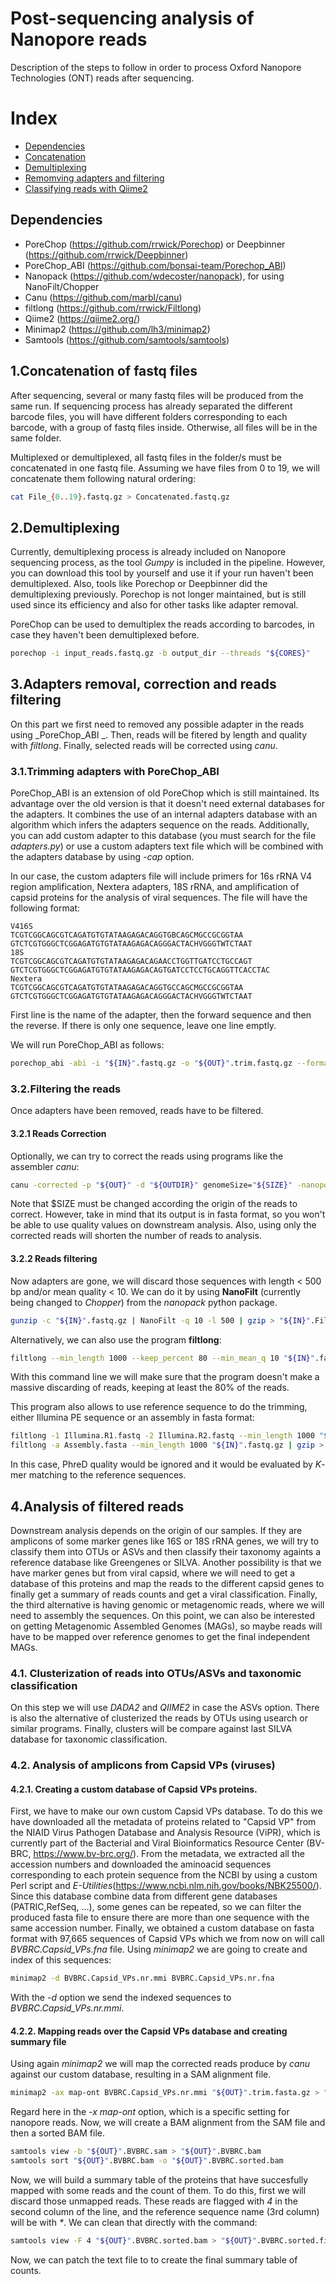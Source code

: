 # Post-sequencing analysis of Nanopore reads
Description of the steps to follow in order to process Oxford Nanopore Technologies (ONT) reads after sequencing.

# Index
- [Dependencies](#Dependencies)
- [Concatenation](1.Concatenation-of-fastq-files)
- [Demultiplexing](#2.Demultiplexing)
- [Remomving adapters and filtering](#3.Adapters-removal-and-reads-filtering)
- [Classifying reads with Qiime2](#4.Analysis-of-filtered-reads-using-Qiime2)

## Dependencies
- PoreChop (https://github.com/rrwick/Porechop) or Deepbinner (https://github.com/rrwick/Deepbinner)
- PoreChop_ABI (https://github.com/bonsai-team/Porechop_ABI)
- Nanopack (https://github.com/wdecoster/nanopack), for using NanoFilt/Chopper
- Canu (https://github.com/marbl/canu)
- filtlong (https://github.com/rrwick/Filtlong)
- Qiime2 (https://qiime2.org/)
- Minimap2 (https://github.com/lh3/minimap2)
- Samtools (https://github.com/samtools/samtools)


## 1.Concatenation of fastq files
After sequencing, several or many fastq files will be produced from the same run. If sequencing process has already separated the different barcode files, you will have different folders corresponding to each barcode, with a group of fastq files inside. Otherwise, all files will be in the same folder.

Multiplexed or demultiplexed, all fastq files in the folder/s must be concatenated in one fastq file. Assuming we have files from 0 to 19, we will concatenate them following natural ordering:
```bash
cat File_{0..19}.fastq.gz > Concatenated.fastq.gz
```

## 2.Demultiplexing
Currently, demultiplexing process is already included on Nanopore sequencing process, as the tool _Gumpy_ is included in the pipeline. However, you can download this tool by yourself and use it if your run haven't been demultiplexed. Also, tools like Porechop or Deepbinner did the demultiplexing previously. Porechop is not longer maintained, but is still used since its efficiency and also for other tasks like adapter removal.

PoreChop can be used to demultiplex the reads according to barcodes, in case they haven't been demultiplexed before.
```bash
porechop -i input_reads.fastq.gz -b output_dir --threads "${CORES}"
```

## 3.Adapters removal, correction and reads filtering
On this part we first need to removed any possible adapter in the reads using _PoreChop_ABI	_. Then, reads will be fitered by length and quality with _filtlong_. Finally, selected reads will be corrected using _canu_.

### 3.1.Trimming adapters with PoreChop_ABI
PoreChop_ABI is an extension of old PoreChop which is still maintained. Its advantage over the old version is that it doesn't need external databases for the adapters. It combines the use of an internal adapters database with an algorithm which infers the adapters sequence on the reads. Additionally, you can add custom adapter to this database (you must search for the file _adapters.py_) or use a custom adapters text file which will be combined with the adapters database by using _-cap_ option.

In our case, the custom adapters file will include primers for 16s rRNA V4 region amplification, Nextera adapters, 18S rRNA, and amplification of capsid proteins for the analysis of viral sequences. The file will have the following format:
```
V416S
TCGTCGGCAGCGTCAGATGTGTATAAGAGACAGGTGBCAGCMGCCGCGGTAA
GTCTCGTGGGCTCGGAGATGTGTATAAGAGACAGGGACTACHVGGGTWTCTAAT
18S
TCGTCGGCAGCGTCAGATGTGTATAAGAGACAGAACCTGGTTGATCCTGCCAGT
GTCTCGTGGGCTCGGAGATGTGTATAAGAGACAGTGATCCTCCTGCAGGTTCACCTAC
Nextera
TCGTCGGCAGCGTCAGATGTGTATAAGAGACAGGTGCCAGCMGCCGCGGTAA
GTCTCGTGGGCTCGGAGATGTGTATAAGAGACAGGGACTACHVGGGTWTCTAAT
```
First line is the name of the adapter, then the forward sequence and then the reverse. If there is only one sequence, leave one line emptly.

We will run PoreChop_ABI as follows:
```bash
porechop_abi -abi -i "${IN}".fastq.gz -o "${OUT}".trim.fastq.gz --format fastq.gz -cap CustomAdapters.txt --threads "${CORES}"
```

### 3.2.Filtering the reads
Once adapters have been removed, reads have to be filtered. 

#### 3.2.1 Reads Correction
Optionally, we can try to correct the reads using programs like the assembler _canu_:
```bash
canu -corrected -p "${OUT}" -d "${OUTDIR}" genomeSize="${SIZE}" -nanopore "${OUT}".trim.fasta.gz
```
Note that $SIZE must be changed according the origin of the reads to correct.
However, take in mind that its output is in fasta format, so you won't be able to use quality values on downstream analysis. Also, using only the corrected reads will shorten the number of reads to analysis.

#### 3.2.2 Reads filtering
Now adapters are gone, we will discard those sequences with length < 500 bp and/or mean quality < 10. We can do it by using __NanoFilt__ (currently being changed to _Chopper_) from the _nanopack_ python package.
```bash
gunzip -c "${IN}".fastq.gz | NanoFilt -q 10 -l 500 | gzip > "${IN}".Filtered.fastq.gz
```
Alternatively, we can also use the program __filtlong__:
```bash
filtlong --min_length 1000 --keep_percent 80 --min_mean_q 10 "${IN}".fastq.gz | gzip > "${OUT}".Filtered.fastq.gz
```
With this command line we will make sure that the program doesn't make a massive discarding of reads, keeping at least the 80% of the reads.

This program also allows to use reference sequence to do the trimming, either Illumina PE sequence or an assembly in fasta format:
```bash
filtlong -1 Illumina.R1.fastq -2 Illumina.R2.fastq --min_length 1000 "${IN}".fastq.gz | gzip > "${OUT}".Filtered.fastq.gz
filtlong -a Assembly.fasta --min_length 1000 "${IN}".fastq.gz | gzip > "${OUT}".Filtered.fastq.gz
```
In this case, PhreD quality would be ignored and it would be evaluated by _K_-mer matching to the reference sequences.

## 4.Analysis of filtered reads
Downstream analysis depends on the origin of our samples. If they are amplicons of some marker genes like 16S or 18S rRNA genes, we will try to classify them into OTUs or ASVs and then classify their taxonomy againts a reference database like Greengenes or SILVA.
Another possibility is that we have marker genes but from viral capsid, where we will need to get a database of this proteins and map the reads to the different capsid genes to finally get a summary of reads counts and get a viral classification.
Finally, the third alternative is having genomic or metagenomic reads, where we will need to assembly the sequences. On this point, we can also be interested on getting Metagenomic Assembled Genomes (MAGs), so maybe reads will have to be mapped over reference genomes to get the final independent MAGs.

### 4.1. Clusterization of reads into OTUs/ASVs and taxonomic classification
On this step we will use _DADA2_ and _QIIME2_ in case the ASVs option. There is also the alternative of clusterized the reads by OTUs using usearch or similar programs. Finally, clusters will be compare against last SILVA database for taxonomic classification.

### 4.2. Analysis of amplicons from Capsid VPs (viruses)

#### 4.2.1. Creating a custom database of Capsid VPs proteins.
First, we have to make our own custom Capsid VPs database. To do this we have downloaded all the metadata of proteins related to "Capsid VP" from the NIAID Virus Pathogen Database and Analysis Resource (ViPR), which is currently part of the Bacterial and Viral Bioinformatics Resource Center (BV-BRC, https://www.bv-brc.org/).
From the metadata, we extracted all the accession numbers and downloaded the aminoacid sequences corresponding to each protein sequence from the NCBI by using a custom Perl script and _E-Utilities_(https://www.ncbi.nlm.nih.gov/books/NBK25500/).
Since this database combine data from different gene databases (PATRIC,RefSeq, ...), some genes can be repeated, so we can filter the produced fasta file to ensure there are more than one sequence with the same accession number.
Finally, we obtained a custom database on fasta format with 97,665 sequences of Capsid VPs which we from now on will call _BVBRC.Capsid_VPs.fna_ file. Using _minimap2_ we are going to create and index of this sequences:
```bash
minimap2 -d BVBRC.Capsid_VPs.nr.mmi BVBRC.Capsid_VPs.nr.fna
```
With the _-d_ option we send the indexed sequences to _BVBRC.Capsid_VPs.nr.mmi_.

#### 4.2.2. Mapping reads over the Capsid VPs database and creating summary file
Using again _minimap2_ we will map the corrected reads produce by _canu_ against our custom database, resulting in a SAM alignment file.
```bash
minimap2 -ax map-ont BVBRC.Capsid_VPs.nr.mmi "${OUT}".trim.fasta.gz > "${OUT}".BVBRC.sam
```
Regard here in the _-x map-ont_ option, which is a specific setting for nanopore reads.
Now, we will create a BAM alignment from the SAM file and then a sorted BAM file.
```bash
samtools view -b "${OUT}".BVBRC.sam > "${OUT}".BVBRC.bam
samtools sort "${OUT}".BVBRC.bam -o "${OUT}".BVBRC.sorted.bam
```
Now, we will build a summary table of the proteins that have succesfully mapped with some reads and the count of them. To do this, first we will discard those unmapped reads. These reads are flagged with _4_ in the second column of the line, and the reference sequence name (3rd column) will be with _*_. We can clean that directly with the command:
```bash
samtools view -F 4 "${OUT}".BVBRC.sorted.bam > "${OUT}".BVBRC.sorted.filtered.txt
```
Now, we can patch the text file to to create the final summary table of counts.
